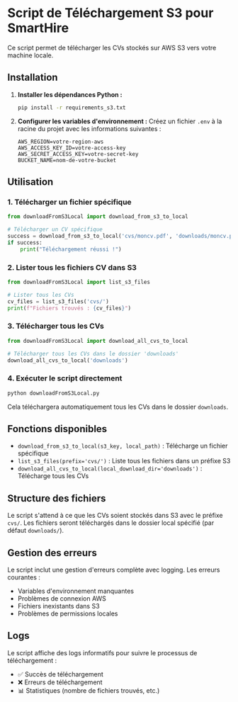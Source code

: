 # Script de Téléchargement S3 pour SmartHire

Ce script permet de télécharger les CVs stockés sur AWS S3 vers votre machine locale.

## Installation

1. **Installer les dépendances Python :**
   ```bash
   pip install -r requirements_s3.txt
   ```

2. **Configurer les variables d'environnement :**
   Créez un fichier `.env` à la racine du projet avec les informations suivantes :
   ```
   AWS_REGION=votre-region-aws
   AWS_ACCESS_KEY_ID=votre-access-key
   AWS_SECRET_ACCESS_KEY=votre-secret-key
   BUCKET_NAME=nom-de-votre-bucket
   ```

## Utilisation

### 1. Télécharger un fichier spécifique
```python
from downloadFromS3Local import download_from_s3_to_local

# Télécharger un CV spécifique
success = download_from_s3_to_local('cvs/moncv.pdf', 'downloads/moncv.pdf')
if success:
    print("Téléchargement réussi !")
```

### 2. Lister tous les fichiers CV dans S3
```python
from downloadFromS3Local import list_s3_files

# Lister tous les CVs
cv_files = list_s3_files('cvs/')
print(f"Fichiers trouvés : {cv_files}")
```

### 3. Télécharger tous les CVs
```python
from downloadFromS3Local import download_all_cvs_to_local

# Télécharger tous les CVs dans le dossier 'downloads'
download_all_cvs_to_local('downloads')
```

### 4. Exécuter le script directement
```bash
python downloadFromS3Local.py
```
Cela téléchargera automatiquement tous les CVs dans le dossier `downloads`.

## Fonctions disponibles

- `download_from_s3_to_local(s3_key, local_path)` : Télécharge un fichier spécifique
- `list_s3_files(prefix='cvs/')` : Liste tous les fichiers dans un préfixe S3
- `download_all_cvs_to_local(local_download_dir='downloads')` : Télécharge tous les CVs

## Structure des fichiers

Le script s'attend à ce que les CVs soient stockés dans S3 avec le préfixe `cvs/`. Les fichiers seront téléchargés dans le dossier local spécifié (par défaut `downloads/`).

## Gestion des erreurs

Le script inclut une gestion d'erreurs complète avec logging. Les erreurs courantes :
- Variables d'environnement manquantes
- Problèmes de connexion AWS
- Fichiers inexistants dans S3
- Problèmes de permissions locales

## Logs

Le script affiche des logs informatifs pour suivre le processus de téléchargement :
- ✅ Succès de téléchargement
- ❌ Erreurs de téléchargement
- 📊 Statistiques (nombre de fichiers trouvés, etc.) 